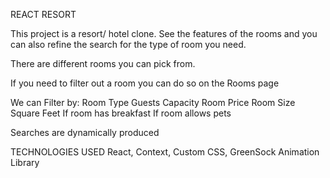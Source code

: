 REACT RESORT

This project is a resort/ hotel clone. See the features of the rooms and you can also refine the search for the type of room you need. 

There are different rooms you can pick from.

If you need to filter out a room you can do so on the Rooms page

We can Filter by:
  Room Type
  Guests Capacity
  Room Price
  Room Size Square Feet
  If room has breakfast
  If room allows pets

Searches are dynamically produced

TECHNOLOGIES USED
React, Context, Custom CSS, GreenSock Animation Library
